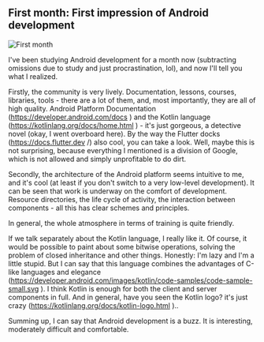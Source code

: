 ## First month: First impression of Android development

![First month](https://user-images.githubusercontent.com/81878781/180449126-fadec16d-629f-402e-89ae-32f9472cc4ad.png)

I've been studying Android development for a month now (subtracting omissions due to study and just procrastination, lol), and now I'll tell you what I realized.

Firstly, the community is very lively. Documentation, lessons, courses, libraries, tools - there are a lot of them, and, most importantly, they are all of high quality. Android Platform Documentation (https://developer.android.com/docs ) and the Kotlin language (https://kotlinlang.org/docs/home.html ) - it's just gorgeous, a detective novel (okay, I went overboard here). By the way the Flutter docks (https://docs.flutter.dev /) also cool, you can take a look. Well, maybe this is not surprising, because everything I mentioned is a division of Google, which is not allowed and simply unprofitable to do dirt.

Secondly, the architecture of the Android platform seems intuitive to me, and it's cool (at least if you don't switch to a very low-level development). It can be seen that work is underway on the comfort of development. Resource directories, the life cycle of activity, the interaction between components - all this has clear schemes and principles.

In general, the whole atmosphere in terms of training is quite friendly.

If we talk separately about the Kotlin language, I really like it. Of course, it would be possible to paint about some bitwise operations, solving the problem of closed inheritance and other things. Honestly: I'm lazy and I'm a little stupid. But I can say that this language combines the advantages of C-like languages and elegance (https://developer.android.com/images/kotlin/code-samples/code-sample-small.svg ). I think Kotlin is enough for both the client and server components in full. And in general, have you seen the Kotlin logo? it's just crazy (https://kotlinlang.org/docs/kotlin-logo.html )..

Summing up, I can say that Android development is a buzz. It is interesting, moderately difficult and comfortable.

